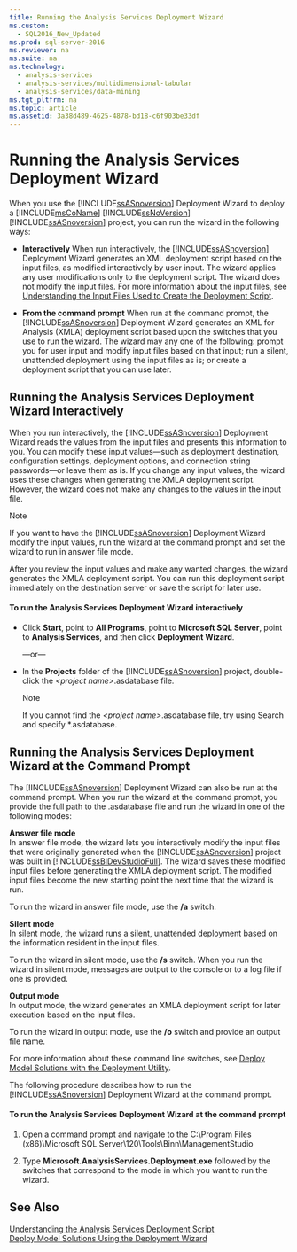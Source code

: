 ```yaml
---
title: Running the Analysis Services Deployment Wizard
ms.custom: 
  - SQL2016_New_Updated
ms.prod: sql-server-2016
ms.reviewer: na
ms.suite: na
ms.technology: 
  - analysis-services
  - analysis-services/multidimensional-tabular
  - analysis-services/data-mining
ms.tgt_pltfrm: na
ms.topic: article
ms.assetid: 3a38d489-4625-4878-bd18-c6f903be33df
---
```

# Running the Analysis Services Deployment Wizard
  When you use the [!INCLUDE[ssASnoversion](../../Token/Other/ssASnoversion_md.md)] Deployment Wizard to deploy a [!INCLUDE[msCoName](../../Token/Other/msCoName_md.md)] [!INCLUDE[ssNoVersion](../../Token/Other/ssNoVersion_md.md)] [!INCLUDE[ssASnoversion](../../Token/Other/ssASnoversion_md.md)] project, you can run the wizard in the following ways:  
  
-   **Interactively** When run interactively, the [!INCLUDE[ssASnoversion](../../Token/Other/ssASnoversion_md.md)] Deployment Wizard generates an XML deployment script based on the input files, as modified interactively by user input. The wizard applies any user modifications only to the deployment script. The wizard does not modify the input files. For more information about the input files, see [Understanding the Input Files Used to Create the Deployment Script](../../Topics/TopicNameNotContainA/Understanding-the-Input-Files-Used-to-Create-the-Deployment-Script.md).  
  
-   **From the command prompt** When run at the command prompt, the [!INCLUDE[ssASnoversion](../../Token/Other/ssASnoversion_md.md)] Deployment Wizard generates an XML for Analysis \(XMLA\) deployment script based upon the switches that you use to run the wizard. The wizard may any one of the following: prompt you for user input and modify input files based on that input; run a silent, unattended deployment using the input files as is; or create a deployment script that you can use later.  
  
## Running the Analysis Services Deployment Wizard Interactively  
 When you run interactively, the [!INCLUDE[ssASnoversion](../../Token/Other/ssASnoversion_md.md)] Deployment Wizard reads the values from the input files and presents this information to you. You can modify these input values—such as deployment destination, configuration settings, deployment options, and connection string passwords—or leave them as is. If you change any input values, the wizard uses these changes when generating the XMLA deployment script. However, the wizard does not make any changes to the values in the input file.  
  
> [!NOTE]  
>  If you want to have the [!INCLUDE[ssASnoversion](../../Token/Other/ssASnoversion_md.md)] Deployment Wizard modify the input values, run the wizard at the command prompt and set the wizard to run in answer file mode.  
  
 After you review the input values and make any wanted changes, the wizard generates the XMLA deployment script. You can run this deployment script immediately on the destination server or save the script for later use.  
  
#### To run the Analysis Services Deployment Wizard interactively  
  
-   Click **Start**, point to **All Programs**, point to **Microsoft SQL Server**, point to **Analysis Services**, and then click **Deployment Wizard**.  
  
     —or—  
  
-   In the **Projects** folder of the [!INCLUDE[ssASnoversion](../../Token/Other/ssASnoversion_md.md)] project, double\-click the *\<project name\>*.asdatabase file.  
  
    > [!NOTE]  
    >  If you cannot find the *\<project name\>*.asdatabase file, try using Search and specify \*.asdatabase.  
  
## Running the Analysis Services Deployment Wizard at the Command Prompt  
 The [!INCLUDE[ssASnoversion](../../Token/Other/ssASnoversion_md.md)] Deployment Wizard can also be run at the command prompt. When you run the wizard at the command prompt, you provide the full path to the .asdatabase file and  run the wizard in one of the following modes:  
  
 **Answer file mode**  
 In answer file mode, the wizard lets you interactively modify the input files that were originally generated when the [!INCLUDE[ssASnoversion](../../Token/Other/ssASnoversion_md.md)] project was built in [!INCLUDE[ssBIDevStudioFull](../../Token/Other/ssBIDevStudioFull_md.md)]. The wizard saves these modified input files before generating the XMLA deployment script. The modified input files become the new starting point the next time that the wizard is run.  
  
 To run the wizard in answer file mode, use the **\/a** switch.  
  
 **Silent mode**  
 In silent mode, the wizard runs a silent, unattended deployment based on the information resident in the input files.  
  
 To run the wizard in silent mode, use the **\/s** switch. When you run the wizard in silent mode, messages are output to the console or to a log file if one is provided.  
  
 **Output mode**  
 In output mode, the wizard generates an XMLA deployment script for later execution based on the input files.  
  
 To run the wizard in output mode, use the **\/o** switch and provide an output file name.  
  
 For more information about these command line switches, see [Deploy Model Solutions with the Deployment Utility](../../Topics/TopicNameNotContainA/Deploy-Model-Solutions-with-the-Deployment-Utility.md).  
  
 The following procedure describes how to run the [!INCLUDE[ssASnoversion](../../Token/Other/ssASnoversion_md.md)] Deployment Wizard at the command prompt.  
  
#### To run the Analysis Services Deployment Wizard at the command prompt  
  
1.  Open a command prompt and navigate to the C:\\Program Files \(x86\)\\Microsoft SQL Server\\120\\Tools\\Binn\\ManagementStudio  
  
2.  Type **Microsoft.AnalysisServices.Deployment.exe** followed by the switches that correspond to the mode in which you want to run the wizard.  
  
## See Also  
 [Understanding the Analysis Services Deployment Script](../../Topics/TopicNameNotContainA/Understanding-the-Analysis-Services-Deployment-Script.md)   
 [Deploy Model Solutions Using the Deployment Wizard](../../Topics/TopicNameNotContainA/Deploy-Model-Solutions-Using-the-Deployment-Wizard.md)  
  
  